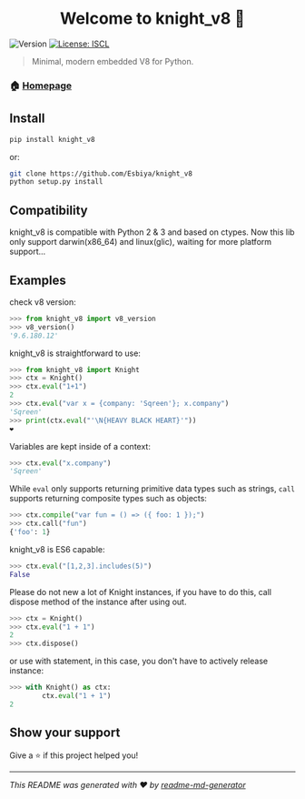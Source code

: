 <h1 align="center">Welcome to knight_v8 👋</h1>
<p>
  <img alt="Version" src="https://img.shields.io/badge/version-0.1.0-blue.svg?cacheSeconds=2592000" />
  <a href="#" target="_blank">
    <img alt="License: ISCL" src="https://img.shields.io/badge/License-ISCL-yellow.svg" />
  </a>
</p>

> Minimal, modern embedded V8 for Python.

### 🏠 [Homepage](https://github.com/Esbiya/knight_v8)

## Install

```sh
pip install knight_v8
```

or:

```sh
git clone https://github.com/Esbiya/knight_v8
python setup.py install
```

## Compatibility

knight_v8 is compatible with Python 2 & 3 and based on ctypes. Now this lib only support darwin(x86_64) and linux(glic), waiting for more platform support...

## Examples

check v8 version:

```python
>>> from knight_v8 import v8_version
>>> v8_version()
'9.6.180.12'
```

knight_v8 is straightforward to use:

```python
>>> from knight_v8 import Knight
>>> ctx = Knight()
>>> ctx.eval("1+1")
2
>>> ctx.eval("var x = {company: 'Sqreen'}; x.company")
'Sqreen'
>>> print(ctx.eval("'\N{HEAVY BLACK HEART}'"))
❤
```

Variables are kept inside of a context:

```python
>>> ctx.eval("x.company")
'Sqreen'
```

While ``eval`` only supports returning primitive data types such as
strings, ``call`` supports returning composite types such as objects:

```python
>>> ctx.compile("var fun = () => ({ foo: 1 });")
>>> ctx.call("fun")
{'foo': 1}
```

knight_v8 is ES6 capable:

```python
>>> ctx.eval("[1,2,3].includes(5)")
False
```

Please do not new a lot of Knight instances, if you have to do this, call dispose method of the instance after using out.

```python
>>> ctx = Knight()
>>> ctx.eval("1 + 1")
2
>>> ctx.dispose()
```

or use with statement, in this case, you don't have to actively release instance:

```python
>>> with Knight() as ctx:
        ctx.eval("1 + 1")
2
```

## Show your support

Give a ⭐️ if this project helped you!

***
_This README was generated with ❤️ by [readme-md-generator](https://github.com/kefranabg/readme-md-generator)_